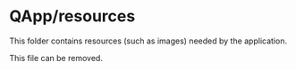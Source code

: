 # QApp/resources

This folder contains resources (such as images) needed by the application. 

This file can be removed.

